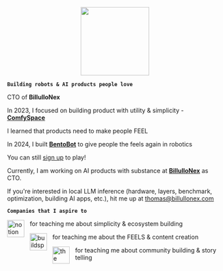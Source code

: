 <div id="header" align="center">
  <img src="https://media3.giphy.com/media/3o85xwc5c8DCoAF440/200.webp?cid=ecf05e4719r1g6xrtbddk83yuwjj0l14djs6rsshgfqco1kg&ep=v1_gifs_search&rid=200.webp&ct=g" width="160"/>
</div>


**`Building robots & AI products people love`**

CTO of  **BillulloNex**

In 2023, I focused on building product with utility & simplicity - [**ComfySpace**](https://comfyspace.tech)

I learned that products need to make people FEEL

In 2024, I built [**BentoBot**](https://bentobot.tech) to give people the feels again in robotics

You can still [sign up](https://bentobot.tech) to play!

Currently, I am working on AI products with substance at [**BillulloNex**](https://billullonex.com) as CTO.

If you're interested in local LLM inference (hardware, layers, benchmark, optimization, building AI apps, etc.), hit me up at [thomas@billullonex.com](mailto:thomas@billullonex.com)


**`Companies that I aspire to`**

<img align="left" alt="notion" style="padding-right:10px;" height="40px" src ="https://upload.wikimedia.org/wikipedia/commons/thumb/e/e9/Notion-logo.svg/1024px-Notion-logo.svg.png"/> for teaching me about simplicity & ecosystem building

<img align="left" alt="buildspace" style="padding-right:10px;" height="40px" src ="https://pbs.twimg.com/profile_images/1591152764708585473/EXYGT1Z__400x400.jpg"/> for teaching me about the FEELS & content creation

<img align="left" alt="the browser company" style="padding-right:10px;" height="40px" src ="https://upload.wikimedia.org/wikipedia/commons/thumb/3/37/Arc_%28browser%29_logo.svg/1234px-Arc_%28browser%29_logo.svg.png"/> for teaching me about community building & story telling


